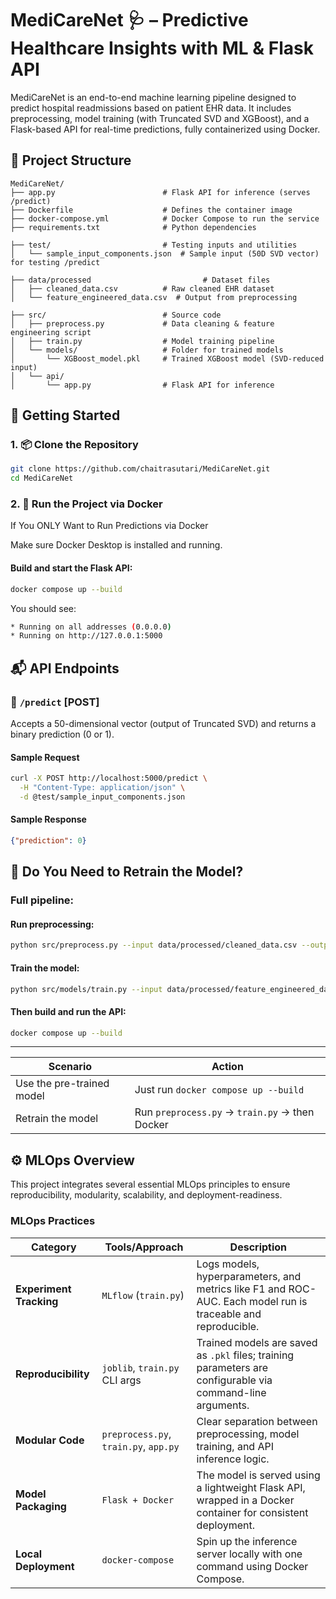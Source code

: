 # MediCareNet 🩺 – Predictive Healthcare Insights with ML & Flask API

MediCareNet is an end-to-end machine learning pipeline designed to predict hospital readmissions based on patient EHR data. It includes preprocessing, model training (with Truncated SVD and XGBoost), and a Flask-based API for real-time predictions, fully containerized using Docker.


## 📁 Project Structure

```plaintext
MediCareNet/
├── app.py                        # Flask API for inference (serves /predict)
├── Dockerfile                    # Defines the container image
├── docker-compose.yml            # Docker Compose to run the service
├── requirements.txt              # Python dependencies

├── test/                         # Testing inputs and utilities
│   └── sample_input_components.json  # Sample input (50D SVD vector) for testing /predict

├── data/processed                         # Dataset files
│   ├── cleaned_data.csv          # Raw cleaned EHR dataset
│   └── feature_engineered_data.csv  # Output from preprocessing

├── src/                          # Source code
│   ├── preprocess.py             # Data cleaning & feature engineering script
│   ├── train.py                  # Model training pipeline
│   └── models/                   # Folder for trained models
│       └── XGBoost_model.pkl     # Trained XGBoost model (SVD-reduced input)
│   └── api/                   
│       └── app.py                # Flask API for inference 

```

## 🚀 Getting Started

### 1. 📦 Clone the Repository

```bash
git clone https://github.com/chaitrasutari/MediCareNet.git
cd MediCareNet
```


### 2. 🐳 Run the Project via Docker

If You ONLY Want to Run Predictions via Docker

Make sure Docker Desktop is installed and running.

#### Build and start the Flask API:
```bash
docker compose up --build
```

You should see:
```bash
* Running on all addresses (0.0.0.0)
* Running on http://127.0.0.1:5000
```

## 📬 API Endpoints

### 🔹 `/predict` [POST]
Accepts a 50-dimensional vector (output of Truncated SVD) and returns a binary prediction (0 or 1).

#### Sample Request
```bash
curl -X POST http://localhost:5000/predict \
  -H "Content-Type: application/json" \
  -d @test/sample_input_components.json
```

#### Sample Response
```json
{"prediction": 0}
```


## 🧠 Do You Need to Retrain the Model?

### Full pipeline:

#### Run preprocessing:
```bash
python src/preprocess.py --input data/processed/cleaned_data.csv --output data/processed/feature_engineered_data.csv
```

#### Train the model:
```bash
python src/models/train.py --input data/processed/feature_engineered_data.csv --model_out src/models/XGBoost_model.pkl
```

#### Then build and run the API:
```bash
docker compose up --build
```

---

| Scenario                      | Action                                           |
|------------------------------|--------------------------------------------------|
| Use the pre-trained model | Just run `docker compose up --build`            |
| Retrain the model         | Run `preprocess.py` → `train.py` → then Docker  |


## ⚙️ MLOps Overview

This project integrates several essential MLOps principles to ensure reproducibility, modularity, scalability, and deployment-readiness.



### MLOps Practices

| Category            | Tools/Approach              | Description |
|---------------------|-----------------------------|-------------|
| **Experiment Tracking** | `MLflow` (`train.py`)     | Logs models, hyperparameters, and metrics like F1 and ROC-AUC. Each model run is traceable and reproducible. |
| **Reproducibility**     | `joblib`, `train.py` CLI args | Trained models are saved as `.pkl` files; training parameters are configurable via command-line arguments. |
| **Modular Code**        | `preprocess.py`, `train.py`, `app.py` | Clear separation between preprocessing, model training, and API inference logic. |
| **Model Packaging**     | `Flask + Docker`          | The model is served using a lightweight Flask API, wrapped in a Docker container for consistent deployment. |
| **Local Deployment**    | `docker-compose`          | Spin up the inference server locally with one command using Docker Compose. |


